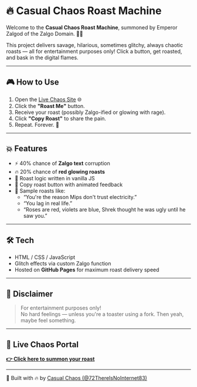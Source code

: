 # 🔥 Casual Chaos Roast Machine

Welcome to the **Casual Chaos Roast Machine**, summoned by Emperor Zalgod of the Zalgo Domain. 👑👹

This project delivers savage, hilarious, sometimes glitchy, always chaotic roasts — all for entertainment purposes only! Click a button, get roasted, and bask in the digital flames.

---

## 🎮 How to Use

1. Open the [Live Chaos Site](https://casualchaos1666.github.io/ChaosRoastGenerator.io/) 🌐
2. Click the **"Roast Me"** button.
3. Receive your roast (possibly Zalgo-ified or glowing with rage).
4. Click **"Copy Roast"** to share the pain.
5. Repeat. Forever. 🔁

---

## 💥 Features

- ⚡ 40% chance of **Zalgo text** corruption
- 🔥 20% chance of **red glowing roasts**
- 🧠 Roast logic written in vanilla JS
- 👻 Copy roast button with animated feedback
- 💬 Sample roasts like:
  - “You're the reason Mips don't trust electricity.”
  - “You lag in real life.”
  - “Roses are red, violets are blue, Shrek thought he was ugly until he saw you.”

---

## 🛠️ Tech

- HTML / CSS / JavaScript
- Glitch effects via custom Zalgo function
- Hosted on **GitHub Pages** for maximum roast delivery speed

---

## 🎯 Disclaimer

> For entertainment purposes only!  
> No hard feelings — unless you're a toaster using a fork. Then yeah, maybe feel something.

---

## 🔗 Live Chaos Portal

**[👉 Click here to summon your roast](https://casualchaos1666.github.io/ChaosRoastGenerator.io/)**

---

💾 Built with 🔥 by [Casual Chaos (@72ThereIsNoInternet83)](https://www.youtube.com/@72ThereIsNoInternet83)
